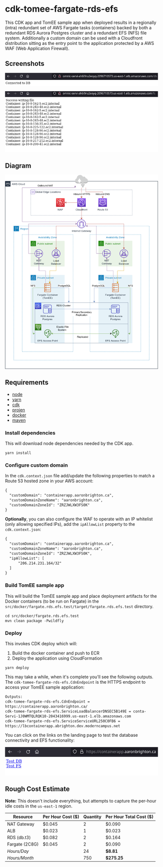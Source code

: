 # cdk-tomee-fargate-rds-efs

This CDK app and TomEE sample app when deployed results in a regionally (intra) redundant set of AWS Fargate tasks (containers) backed by both a redundant RDS Aurora Postgres cluster and a redundant EFS (NFS) file system.  Additionally a custom domain can be used with a Cloudfront distribution sitting as the entry point to the application protected by a AWS WAF (Web Application Firewall).


## Screenshots

![Database Connection Functionality](docs/db-test.png)

![Shared EFS Filesystem Functionality](docs/efs-test.png)

## Diagram

![Deployment Diagram](docs/architecture.png)


## Requirements

- [node](https://nodejs.org/en/download/)
- [yarn](https://classic.yarnpkg.com/en/docs/install/#debian-stable)
- [cdk](https://cdkworkshop.com/15-prerequisites.html)
- [projen](https://www.npmjs.com/package/projen)
- [docker](https://docs.docker.com/get-docker/)
- [maven](https://maven.apache.org/users/index.html)

### Install dependencies

This will download node dependencies needed by the CDK app.

```
yarn install
```

### Configure custom domain

In the `cdk.context.json` file add/update the following properties to match a Route 53 hosted zone in your AWS account:

```
{
  "customDomain": "containerapp.aaronbrighton.ca",
  "customDomainZoneName": "aaronbrighton.ca",
  "customDomainZoneId": "ZRZJWLXW3FS0K"
}
```

**Optionally**, you can also configure the WAF to operate with an IP whitelist (only allowing specified IPs), add the `ipAllowList` property to the `cdk.context.json`:

```
{
  "customDomain": "containerapp.aaronbrighton.ca",
  "customDomainZoneName": "aaronbrighton.ca",
  "customDomainZoneId": "ZRZJWLXW3FS0K",
  "ipAllowList": [
      "206.214.231.164/32"
  ]
}
```

### Build TomEE sample app

This will build the TomEE sample app and place deployment artifacts for the Docker containers (to be run on Fargate) in the `src/docker/fargate.rds.efs.test/target/fargate.rds.efs.test` directory.

```
cd src/docker/fargate.rds.efs.test
mvn clean package -Pwildfly
```

### Deploy

This invokes CDK deploy which will:

1. Build the docker container and push to ECR
2. Deploy the application using CloudFormation

```
yarn deploy
```

This may take a while, when it's complete you'll see the following outputs.  The `cdk-tomee-fargate-rds-efs.CdnEndpoint` is the HTTPS endpoint to access your TomEE sample application:

```
Outputs:
cdk-tomee-fargate-rds-efs.CdnEndpoint = https://containerapp.aaronbrighton.ca/
cdk-tomee-fargate-rds-efs.ServiceLoadBalancerDNSEC5B149E = conta-Servi-1J0WMTQLRQK10-2043416999.us-east-1.elb.amazonaws.com
cdk-tomee-fargate-rds-efs.ServiceServiceURL250C0FB6 = https://lbcontainerapp.abrighton.dev.moderncampus.net
```

You can click on the links on the landing page to test the database connectivity and EFS functionality:

![Landing Page](docs/landing-page.png)

## Rough Cost Estimate

**Note:** This doesn't include everything, but attempts to capture the per-hour idle costs in the `us-east-1` region.

| **Resource**  | **Per Hour Cost ($)** | **Quantity** | **Per Hour Total Cost ($)** |
| ------------- | --------------------- | ------------ | --------------------------- |
| NAT Gateway   | $0.045                | 2            | $0.090                      |
| ALB           | $0.023                | 1            | $0.023                      |
| RDS (db.t3)   | $0.082                | 2            | $0.164                      |
| Fargate (2C8G) | $0.045               | 2            | $0.090                      |
| _Hours/Day_   |                       | 24           | **$8.81**                   |
| _Hours/Month_ |                       | 750          | **$275.25**                 |
